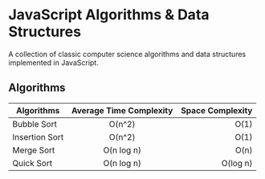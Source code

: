 # JavaScript Algorithms & Data Structures

A collection of classic computer science algorithms and data structures implemented in JavaScript.


## Algorithms

| **Algorithms**                | **Average Time Complexity**   | Space Complexity              |
| ----------------------------- |:-----------------------------:| -----------------------------:|
| Bubble Sort                   | O(n^2)                        | O(1)                          |
| Insertion Sort                | O(n^2)                        | O(1)                          |
| Merge Sort                    | O(n log n)                    | O(n)                          |
| Quick Sort                    | O(n log n)                    | O(log n)                      |
